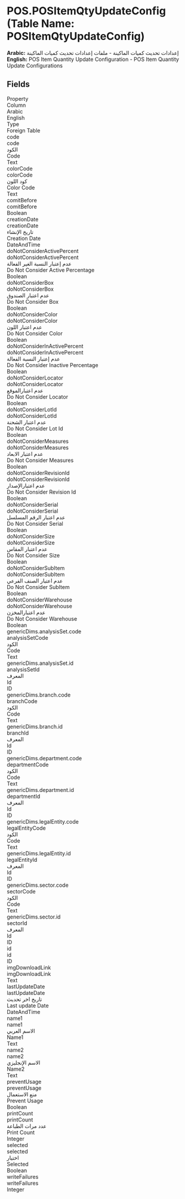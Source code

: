 # POS.POSItemQtyUpdateConfig (Table Name: POSItemQtyUpdateConfig)
**Arabic:** إعدادات تحديث كميات الماكينة - ملفات إعدادات تحديث كميات الماكينة
**English:** POS Item Quantity Update Configuration - POS Item Quantity Update Configurations

<ContentFilter/>

<div class='searchable'>

## Fields

<div class="nama-table">
<div class="row header-row">
<div class="cell">Property</div>
<div class="cell">Column</div>
<div class="cell">Arabic</div>
<div class="cell">English</div>
<div class="cell">Type</div>
<div class="cell">Foreign Table</div>
</div><div class="row searchable" id="code">
<div class="cell" data-label="Property">code</div>
<div class="cell" data-label="Column">code</div>
<div class="cell" data-label="Arabic">الكود</div>
<div class="cell" data-label="English">Code</div>
<div class="cell" data-label="Type">Text</div>

</div>

<div class="row searchable" id="colorCode">
<div class="cell" data-label="Property">colorCode</div>
<div class="cell" data-label="Column">colorCode</div>
<div class="cell" data-label="Arabic">كود اللون</div>
<div class="cell" data-label="English">Color Code</div>
<div class="cell" data-label="Type">Text</div>

</div>

<div class="row searchable" id="comitBefore">
<div class="cell" data-label="Property">comitBefore</div>
<div class="cell" data-label="Column">comitBefore</div>
<div class="cell" data-label="Arabic"></div>
<div class="cell" data-label="English"></div>
<div class="cell" data-label="Type">Boolean</div>

</div>

<div class="row searchable" id="creationDate">
<div class="cell" data-label="Property">creationDate</div>
<div class="cell" data-label="Column">creationDate</div>
<div class="cell" data-label="Arabic">تاريخ الإنشاء</div>
<div class="cell" data-label="English">Creation Date</div>
<div class="cell" data-label="Type">DateAndTime</div>

</div>

<div class="row searchable" id="doNotConsiderActivePercent">
<div class="cell" data-label="Property">doNotConsiderActivePercent</div>
<div class="cell" data-label="Column">doNotConsiderActivePercent</div>
<div class="cell" data-label="Arabic">عدم إعتبار النسبة الغير الفعالة</div>
<div class="cell" data-label="English">Do Not Consider Active Percentage</div>
<div class="cell" data-label="Type">Boolean</div>

</div>

<div class="row searchable" id="doNotConsiderBox">
<div class="cell" data-label="Property">doNotConsiderBox</div>
<div class="cell" data-label="Column">doNotConsiderBox</div>
<div class="cell" data-label="Arabic">عدم اعتبار الصندوق</div>
<div class="cell" data-label="English">Do Not Consider Box</div>
<div class="cell" data-label="Type">Boolean</div>

</div>

<div class="row searchable" id="doNotConsiderColor">
<div class="cell" data-label="Property">doNotConsiderColor</div>
<div class="cell" data-label="Column">doNotConsiderColor</div>
<div class="cell" data-label="Arabic">عدم اعتبار اللون</div>
<div class="cell" data-label="English">Do Not Consider Color</div>
<div class="cell" data-label="Type">Boolean</div>

</div>

<div class="row searchable" id="doNotConsiderInActivePercent">
<div class="cell" data-label="Property">doNotConsiderInActivePercent</div>
<div class="cell" data-label="Column">doNotConsiderInActivePercent</div>
<div class="cell" data-label="Arabic">عدم إعتبار النسبة الفعالة</div>
<div class="cell" data-label="English">Do Not Consider Inactive Percentage</div>
<div class="cell" data-label="Type">Boolean</div>

</div>

<div class="row searchable" id="doNotConsiderLocator">
<div class="cell" data-label="Property">doNotConsiderLocator</div>
<div class="cell" data-label="Column">doNotConsiderLocator</div>
<div class="cell" data-label="Arabic">عدم اعتبارالموقع</div>
<div class="cell" data-label="English">Do Not Consider Locator</div>
<div class="cell" data-label="Type">Boolean</div>

</div>

<div class="row searchable" id="doNotConsiderLotId">
<div class="cell" data-label="Property">doNotConsiderLotId</div>
<div class="cell" data-label="Column">doNotConsiderLotId</div>
<div class="cell" data-label="Arabic">عدم اعتبار الشحنة</div>
<div class="cell" data-label="English">Do Not Consider Lot Id</div>
<div class="cell" data-label="Type">Boolean</div>

</div>

<div class="row searchable" id="doNotConsiderMeasures">
<div class="cell" data-label="Property">doNotConsiderMeasures</div>
<div class="cell" data-label="Column">doNotConsiderMeasures</div>
<div class="cell" data-label="Arabic">عدم اعتبار الابعاد</div>
<div class="cell" data-label="English">Do Not Consider Measures</div>
<div class="cell" data-label="Type">Boolean</div>

</div>

<div class="row searchable" id="doNotConsiderRevisionId">
<div class="cell" data-label="Property">doNotConsiderRevisionId</div>
<div class="cell" data-label="Column">doNotConsiderRevisionId</div>
<div class="cell" data-label="Arabic">عدم اعتبارالإصدار</div>
<div class="cell" data-label="English">Do Not Consider Revision Id</div>
<div class="cell" data-label="Type">Boolean</div>

</div>

<div class="row searchable" id="doNotConsiderSerial">
<div class="cell" data-label="Property">doNotConsiderSerial</div>
<div class="cell" data-label="Column">doNotConsiderSerial</div>
<div class="cell" data-label="Arabic">عدم اعتبار الرقم المسلسل</div>
<div class="cell" data-label="English">Do Not Consider Serial</div>
<div class="cell" data-label="Type">Boolean</div>

</div>

<div class="row searchable" id="doNotConsiderSize">
<div class="cell" data-label="Property">doNotConsiderSize</div>
<div class="cell" data-label="Column">doNotConsiderSize</div>
<div class="cell" data-label="Arabic">عدم اعتبار المقاس</div>
<div class="cell" data-label="English">Do Not Consider Size</div>
<div class="cell" data-label="Type">Boolean</div>

</div>

<div class="row searchable" id="doNotConsiderSubItem">
<div class="cell" data-label="Property">doNotConsiderSubItem</div>
<div class="cell" data-label="Column">doNotConsiderSubItem</div>
<div class="cell" data-label="Arabic">عدم اعتبار الصنف الفرعي</div>
<div class="cell" data-label="English">Do Not Consider SubItem</div>
<div class="cell" data-label="Type">Boolean</div>

</div>

<div class="row searchable" id="doNotConsiderWarehouse">
<div class="cell" data-label="Property">doNotConsiderWarehouse</div>
<div class="cell" data-label="Column">doNotConsiderWarehouse</div>
<div class="cell" data-label="Arabic">عدم اعتبارالمخزن</div>
<div class="cell" data-label="English">Do Not Consider Warehouse</div>
<div class="cell" data-label="Type">Boolean</div>

</div>

<div class="row searchable" id="genericDims.analysisSet.code">
<div class="cell" data-label="Property">genericDims.analysisSet.code</div>
<div class="cell" data-label="Column">analysisSetCode</div>
<div class="cell" data-label="Arabic">الكود</div>
<div class="cell" data-label="English">Code</div>
<div class="cell" data-label="Type">Text</div>

</div>

<div class="row searchable" id="genericDims.analysisSet.id">
<div class="cell" data-label="Property">genericDims.analysisSet.id</div>
<div class="cell" data-label="Column">analysisSetId</div>
<div class="cell" data-label="Arabic">المعرف</div>
<div class="cell" data-label="English">Id</div>
<div class="cell" data-label="Type">ID</div>

</div>

<div class="row searchable" id="genericDims.branch.code">
<div class="cell" data-label="Property">genericDims.branch.code</div>
<div class="cell" data-label="Column">branchCode</div>
<div class="cell" data-label="Arabic">الكود</div>
<div class="cell" data-label="English">Code</div>
<div class="cell" data-label="Type">Text</div>

</div>

<div class="row searchable" id="genericDims.branch.id">
<div class="cell" data-label="Property">genericDims.branch.id</div>
<div class="cell" data-label="Column">branchId</div>
<div class="cell" data-label="Arabic">المعرف</div>
<div class="cell" data-label="English">Id</div>
<div class="cell" data-label="Type">ID</div>

</div>

<div class="row searchable" id="genericDims.department.code">
<div class="cell" data-label="Property">genericDims.department.code</div>
<div class="cell" data-label="Column">departmentCode</div>
<div class="cell" data-label="Arabic">الكود</div>
<div class="cell" data-label="English">Code</div>
<div class="cell" data-label="Type">Text</div>

</div>

<div class="row searchable" id="genericDims.department.id">
<div class="cell" data-label="Property">genericDims.department.id</div>
<div class="cell" data-label="Column">departmentId</div>
<div class="cell" data-label="Arabic">المعرف</div>
<div class="cell" data-label="English">Id</div>
<div class="cell" data-label="Type">ID</div>

</div>

<div class="row searchable" id="genericDims.legalEntity.code">
<div class="cell" data-label="Property">genericDims.legalEntity.code</div>
<div class="cell" data-label="Column">legalEntityCode</div>
<div class="cell" data-label="Arabic">الكود</div>
<div class="cell" data-label="English">Code</div>
<div class="cell" data-label="Type">Text</div>

</div>

<div class="row searchable" id="genericDims.legalEntity.id">
<div class="cell" data-label="Property">genericDims.legalEntity.id</div>
<div class="cell" data-label="Column">legalEntityId</div>
<div class="cell" data-label="Arabic">المعرف</div>
<div class="cell" data-label="English">Id</div>
<div class="cell" data-label="Type">ID</div>

</div>

<div class="row searchable" id="genericDims.sector.code">
<div class="cell" data-label="Property">genericDims.sector.code</div>
<div class="cell" data-label="Column">sectorCode</div>
<div class="cell" data-label="Arabic">الكود</div>
<div class="cell" data-label="English">Code</div>
<div class="cell" data-label="Type">Text</div>

</div>

<div class="row searchable" id="genericDims.sector.id">
<div class="cell" data-label="Property">genericDims.sector.id</div>
<div class="cell" data-label="Column">sectorId</div>
<div class="cell" data-label="Arabic">المعرف</div>
<div class="cell" data-label="English">Id</div>
<div class="cell" data-label="Type">ID</div>

</div>

<div class="row searchable" id="id">
<div class="cell" data-label="Property">id</div>
<div class="cell" data-label="Column">id</div>
<div class="cell" data-label="Arabic"></div>
<div class="cell" data-label="English"></div>
<div class="cell" data-label="Type">ID</div>

</div>

<div class="row searchable" id="imgDownloadLink">
<div class="cell" data-label="Property">imgDownloadLink</div>
<div class="cell" data-label="Column">imgDownloadLink</div>
<div class="cell" data-label="Arabic"></div>
<div class="cell" data-label="English"></div>
<div class="cell" data-label="Type">Text</div>

</div>

<div class="row searchable" id="lastUpdateDate">
<div class="cell" data-label="Property">lastUpdateDate</div>
<div class="cell" data-label="Column">lastUpdateDate</div>
<div class="cell" data-label="Arabic">تاريخ اخر تحديث</div>
<div class="cell" data-label="English">Last update Date</div>
<div class="cell" data-label="Type">DateAndTime</div>

</div>

<div class="row searchable" id="name1">
<div class="cell" data-label="Property">name1</div>
<div class="cell" data-label="Column">name1</div>
<div class="cell" data-label="Arabic">الاسم العربي</div>
<div class="cell" data-label="English">Name1</div>
<div class="cell" data-label="Type">Text</div>

</div>

<div class="row searchable" id="name2">
<div class="cell" data-label="Property">name2</div>
<div class="cell" data-label="Column">name2</div>
<div class="cell" data-label="Arabic">الاسم الإنجليزي</div>
<div class="cell" data-label="English">Name2</div>
<div class="cell" data-label="Type">Text</div>

</div>

<div class="row searchable" id="preventUsage">
<div class="cell" data-label="Property">preventUsage</div>
<div class="cell" data-label="Column">preventUsage</div>
<div class="cell" data-label="Arabic">منع الاستعمال</div>
<div class="cell" data-label="English">Prevent Usage</div>
<div class="cell" data-label="Type">Boolean</div>

</div>

<div class="row searchable" id="printCount">
<div class="cell" data-label="Property">printCount</div>
<div class="cell" data-label="Column">printCount</div>
<div class="cell" data-label="Arabic">عدد مرات الطباعة</div>
<div class="cell" data-label="English">Print Count</div>
<div class="cell" data-label="Type">Integer</div>

</div>

<div class="row searchable" id="selected">
<div class="cell" data-label="Property">selected</div>
<div class="cell" data-label="Column">selected</div>
<div class="cell" data-label="Arabic">اختيار</div>
<div class="cell" data-label="English">Selected</div>
<div class="cell" data-label="Type">Boolean</div>

</div>

<div class="row searchable" id="writeFailures">
<div class="cell" data-label="Property">writeFailures</div>
<div class="cell" data-label="Column">writeFailures</div>
<div class="cell" data-label="Arabic"></div>
<div class="cell" data-label="English"></div>
<div class="cell" data-label="Type">Integer</div>

</div>


</div>
</div>

